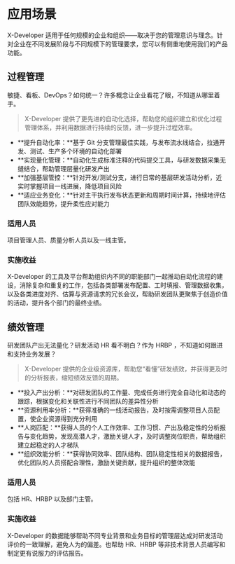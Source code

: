 # 应用场景

X-Developer 适用于任何规模的企业和组织——取决于您的管理意识与理念。针对企业在不同发展阶段与不同规模下的管理要求，您可以有侧重地使用我们的产品功能。

## 过程管理

敏捷、看板、DevOps？如何统一？许多概念让企业看花了眼，不知道从哪里着手。

> X-Developer 提供了更先进的自动化选择，帮助您的组织建立和优化过程管理体系，并利用数据进行持续的反馈，进一步提升过程效率。

- **提升自动化率：**基于 Git 分支管理最佳实践，与发布流水线结合，拉通开发、测试、生产多个环境的自动化部署
- **实现量化管理：**自动化生成标准注释的代码提交工具，与研发数据采集无缝结合，帮助管理层量化研发产出
- **加强基层管控：**针对开发/测试分支，进行日常的基层研发活动分析，近实时掌握项目一线进展，降低项目风险
- **适应业务变化：**针对主干执行发布状态更新和周期时间计算，持续地评估团队效能趋势，提升柔性应对能力

### 适用人员

项目管理人员、质量分析人员以及一线主管。

### 实施收益

X-Developer 的工具及平台帮助组织内不同的职能部门一起推动自动化流程的建设，消除复杂和重复的工作，包括各类部署发布配置、工时填报、管理数据收集，以及各类进度对齐、估算与资源请求的冗长会议，帮助研发团队更聚焦于创造价值的活动，提升各个部门的最终业绩。

## 绩效管理

研发团队产出无法量化？研发活动 HR 看不明白？作为 HRBP ，不知道如何跟进和支持业务发展？

> X-Developer 提供的企业级资源库，帮助您“看懂”研发绩效，并获得更及时的分析报表，缩短绩效反馈的周期。

- **投入产出分析：**对研发团队的工作量、完成任务进行完全自动化和动态的跟踪，根据变化和关联性进行不同团队的差异性分析
- **资源利用率分析：**获得准确的一线活动报告，及时按需调整项目人员配置，使企业资源得到充分利用
- **人岗匹配：**获得人员的个人工作效率、工作习惯、产出及稳定性的分析报告与变化趋势，发现高潜人才，激励关键人才，及时调整岗位职责，帮助组织建立起稳定的人才梯队
- **组织效能分析：**获得协同效率、团队结构、团队稳定性相关的数据报告，优化团队的人员搭配合理性，激励关键贡献，提升组织的整体效能

### 适用人员

包括 HR、HRBP 以及部门主管。

### 实施收益

X-Developer 的数据能够帮助不同专业背景和业务目标的管理层达成对研发活动评价的一致理解，避免人为的偏差。也帮助 HR、HRBP 等非技术背景人员编写和制定更有说服力的评估报告。
